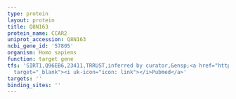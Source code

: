 ```yaml
---
type: protein
layout: protein
title: Q8N163
protein_name: CCAR2
uniprot_accession: Q8N163
ncbi_gene_id: '57805'
organism: Homo sapiens
function: target gene
tfs: 'SIRT1,Q96EB6,23411,TRRUST,inferred by curator,&ensp;<a href="https://www.ncbi.nlm.nih.gov/pubmed/?term=23892437%5Buid%5D"
  target="_blank"><i uk-icon="icon: link"></i>Pubmed</a>'
targets: ''
binding_sites: ''
---
```

